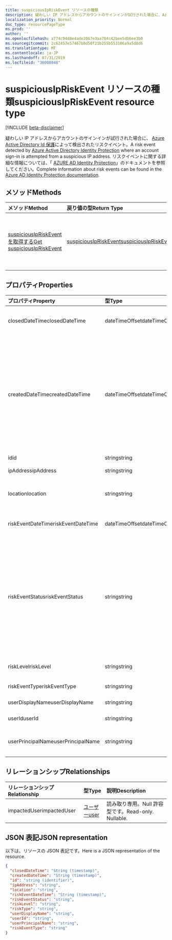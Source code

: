 ```yaml
---
title: suspiciousIpRiskEvent リソースの種類
description: 疑わしい IP アドレスからアカウントのサインインが試行された場合に、Azure Active Directory Id 保護によって検出されたリスクイベント。 リスクイベントに関する詳細な情報については、「Azure AD Identity Protection」のドキュメントを参照してください。
localization_priority: Normal
doc_type: resourcePageType
ms.prod: ''
author: ''
ms.openlocfilehash: a774c94d8e4ade2067e3aa784c42bee5db6ee3b0
ms.sourcegitcommit: 2c62457e57467b8d50f21b255b553106a9a5d8d6
ms.translationtype: MT
ms.contentlocale: ja-JP
ms.lasthandoff: 07/31/2019
ms.locfileid: "36008048"
---
```

# <a name="suspiciousipriskevent-resource-type"></a><span data-ttu-id="1a936-104">suspiciousIpRiskEvent リソースの種類</span><span class="sxs-lookup"><span data-stu-id="1a936-104">suspiciousIpRiskEvent resource type</span></span>

[!INCLUDE [beta-disclaimer](../../includes/beta-disclaimer.md)]

<span data-ttu-id="1a936-105">疑わしい IP アドレスからアカウントのサインインが試行された場合に、 [Azure Active Directory Id 保護](https://azure.microsoft.com/en-us/documentation/articles/active-directory-identityprotection/)によって検出されたリスクイベント。</span><span class="sxs-lookup"><span data-stu-id="1a936-105">A risk event detected by [Azure Active Directory Identity Protection](https://azure.microsoft.com/en-us/documentation/articles/active-directory-identityprotection/) where an account sign-in is attempted from a suspicious IP address.</span></span> <span data-ttu-id="1a936-106">リスクイベントに関する詳細な情報については、「 [AZURE AD Identity Protection](https://azure.microsoft.com/en-us/documentation/articles/active-directory-identityprotection-risk-events-types/)」のドキュメントを参照してください。</span><span class="sxs-lookup"><span data-stu-id="1a936-106">Complete information about risk events can be found in the [Azure AD Identity Protection documentation](https://azure.microsoft.com/en-us/documentation/articles/active-directory-identityprotection-risk-events-types/).</span></span>


## <a name="methods"></a><span data-ttu-id="1a936-107">メソッド</span><span class="sxs-lookup"><span data-stu-id="1a936-107">Methods</span></span>

| <span data-ttu-id="1a936-108">メソッド</span><span class="sxs-lookup"><span data-stu-id="1a936-108">Method</span></span>           | <span data-ttu-id="1a936-109">戻り値の型</span><span class="sxs-lookup"><span data-stu-id="1a936-109">Return Type</span></span>    |<span data-ttu-id="1a936-110">説明</span><span class="sxs-lookup"><span data-stu-id="1a936-110">Description</span></span>|
|:---------------|:--------|:----------|
|[<span data-ttu-id="1a936-111">suspiciousIpRiskEvent を取得する</span><span class="sxs-lookup"><span data-stu-id="1a936-111">Get suspiciousIpRiskEvent</span></span>](../api/suspiciousipriskevent-get.md) | [<span data-ttu-id="1a936-112">suspiciousIpRiskEvent</span><span class="sxs-lookup"><span data-stu-id="1a936-112">suspiciousIpRiskEvent</span></span>](suspiciousipriskevent.md) |<span data-ttu-id="1a936-113">SuspiciousIpRiskEvent オブジェクトのプロパティとリレーションシップを読み取ります。</span><span class="sxs-lookup"><span data-stu-id="1a936-113">Read properties and relationships of suspiciousIpRiskEvent object.</span></span>|

## <a name="properties"></a><span data-ttu-id="1a936-114">プロパティ</span><span class="sxs-lookup"><span data-stu-id="1a936-114">Properties</span></span>
| <span data-ttu-id="1a936-115">プロパティ</span><span class="sxs-lookup"><span data-stu-id="1a936-115">Property</span></span>     | <span data-ttu-id="1a936-116">型</span><span class="sxs-lookup"><span data-stu-id="1a936-116">Type</span></span>   |<span data-ttu-id="1a936-117">説明</span><span class="sxs-lookup"><span data-stu-id="1a936-117">Description</span></span>|
|:---------------|:--------|:----------|
|<span data-ttu-id="1a936-118">closedDateTime</span><span class="sxs-lookup"><span data-stu-id="1a936-118">closedDateTime</span></span>|<span data-ttu-id="1a936-119">dateTimeOffset</span><span class="sxs-lookup"><span data-stu-id="1a936-119">dateTimeOffset</span></span>| <span data-ttu-id="1a936-120">リスクイベントが終了した日付と時刻</span><span class="sxs-lookup"><span data-stu-id="1a936-120">The date and time that the risk event was closed</span></span>|
|<span data-ttu-id="1a936-121">createdDateTime</span><span class="sxs-lookup"><span data-stu-id="1a936-121">createdDateTime</span></span>|<span data-ttu-id="1a936-122">dateTimeOffset</span><span class="sxs-lookup"><span data-stu-id="1a936-122">dateTimeOffset</span></span>| <span data-ttu-id="1a936-123">リスクイベントが作成された日時。</span><span class="sxs-lookup"><span data-stu-id="1a936-123">The date and time that the risk event was created.</span></span> <span data-ttu-id="1a936-124">これは常に、リスクイベント自体の datetime と同じかそれよりも大きくなります。</span><span class="sxs-lookup"><span data-stu-id="1a936-124">This is always greater than or equal to the datetime of the risk event itself.</span></span> <span data-ttu-id="1a936-125">これは、リスクイベントを照会するときにフィルターとして使用する適切なプロパティです。</span><span class="sxs-lookup"><span data-stu-id="1a936-125">This is the correct property to use as a filter when querying risk events.</span></span>|
|<span data-ttu-id="1a936-126">id</span><span class="sxs-lookup"><span data-stu-id="1a936-126">id</span></span>|<span data-ttu-id="1a936-127">string</span><span class="sxs-lookup"><span data-stu-id="1a936-127">string</span></span>| <span data-ttu-id="1a936-128">読み取り専用</span><span class="sxs-lookup"><span data-stu-id="1a936-128">Read-only</span></span>|
|<span data-ttu-id="1a936-129">ipAddress</span><span class="sxs-lookup"><span data-stu-id="1a936-129">ipAddress</span></span>|<span data-ttu-id="1a936-130">string</span><span class="sxs-lookup"><span data-stu-id="1a936-130">string</span></span>| <span data-ttu-id="1a936-131">サインインの IP アドレス</span><span class="sxs-lookup"><span data-stu-id="1a936-131">The IP address of the sign-in</span></span>|
|<span data-ttu-id="1a936-132">location</span><span class="sxs-lookup"><span data-stu-id="1a936-132">location</span></span>|<span data-ttu-id="1a936-133">string</span><span class="sxs-lookup"><span data-stu-id="1a936-133">string</span></span>| <span data-ttu-id="1a936-134">サインインの IP アドレスに関連付けられている場所</span><span class="sxs-lookup"><span data-stu-id="1a936-134">The location attached to the IP address of the sign-in</span></span>|
|<span data-ttu-id="1a936-135">riskEventDateTime</span><span class="sxs-lookup"><span data-stu-id="1a936-135">riskEventDateTime</span></span>|<span data-ttu-id="1a936-136">dateTimeOffset</span><span class="sxs-lookup"><span data-stu-id="1a936-136">dateTimeOffset</span></span>| <span data-ttu-id="1a936-137">リスクイベントが発生した日付と時刻</span><span class="sxs-lookup"><span data-stu-id="1a936-137">The date and time when the risk event occurred</span></span>|
|<span data-ttu-id="1a936-138">riskEventStatus</span><span class="sxs-lookup"><span data-stu-id="1a936-138">riskEventStatus</span></span>|<span data-ttu-id="1a936-139">string</span><span class="sxs-lookup"><span data-stu-id="1a936-139">string</span></span>| <span data-ttu-id="1a936-140">可能な値は、`active`、`remediated`、`dismissedAsFixed`、`dismissedAsFalsePositive`、`dismissedAsIgnore`、`loginBlocked`、`closedMfaAuto`、`closedMultipleReasons` です。</span><span class="sxs-lookup"><span data-stu-id="1a936-140">Possible values are: `active`, `remediated`, `dismissedAsFixed`, `dismissedAsFalsePositive`, `dismissedAsIgnore`, `loginBlocked`, `closedMfaAuto`, `closedMultipleReasons`.</span></span>|
|<span data-ttu-id="1a936-141">riskLevel</span><span class="sxs-lookup"><span data-stu-id="1a936-141">riskLevel</span></span>|<span data-ttu-id="1a936-142">string</span><span class="sxs-lookup"><span data-stu-id="1a936-142">string</span></span>| <span data-ttu-id="1a936-143">使用可能な値: `low`、`medium`、`high`。</span><span class="sxs-lookup"><span data-stu-id="1a936-143">Possible values are: `low`, `medium`, `high`.</span></span>|
|<span data-ttu-id="1a936-144">riskEventType</span><span class="sxs-lookup"><span data-stu-id="1a936-144">riskEventType</span></span>|<span data-ttu-id="1a936-145">string</span><span class="sxs-lookup"><span data-stu-id="1a936-145">string</span></span>| <span data-ttu-id="1a936-146">リスクの種類</span><span class="sxs-lookup"><span data-stu-id="1a936-146">The type of risk</span></span>|
|<span data-ttu-id="1a936-147">userDisplayName</span><span class="sxs-lookup"><span data-stu-id="1a936-147">userDisplayName</span></span>|<span data-ttu-id="1a936-148">string</span><span class="sxs-lookup"><span data-stu-id="1a936-148">string</span></span>| <span data-ttu-id="1a936-149">リスクのあるユーザーの名前</span><span class="sxs-lookup"><span data-stu-id="1a936-149">The name of the user at risk</span></span>|
|<span data-ttu-id="1a936-150">userId</span><span class="sxs-lookup"><span data-stu-id="1a936-150">userId</span></span>|<span data-ttu-id="1a936-151">string</span><span class="sxs-lookup"><span data-stu-id="1a936-151">string</span></span>| <span data-ttu-id="1a936-152">リスクがあるユーザーの id</span><span class="sxs-lookup"><span data-stu-id="1a936-152">The id of the user at risk</span></span>|
|<span data-ttu-id="1a936-153">userPrincipalName</span><span class="sxs-lookup"><span data-stu-id="1a936-153">userPrincipalName</span></span>|<span data-ttu-id="1a936-154">string</span><span class="sxs-lookup"><span data-stu-id="1a936-154">string</span></span>| <span data-ttu-id="1a936-155">リスクがあるユーザーのユーザープリンシパル名</span><span class="sxs-lookup"><span data-stu-id="1a936-155">The user principal name of the user at risk</span></span>|

## <a name="relationships"></a><span data-ttu-id="1a936-156">リレーションシップ</span><span class="sxs-lookup"><span data-stu-id="1a936-156">Relationships</span></span>
| <span data-ttu-id="1a936-157">リレーションシップ</span><span class="sxs-lookup"><span data-stu-id="1a936-157">Relationship</span></span> | <span data-ttu-id="1a936-158">型</span><span class="sxs-lookup"><span data-stu-id="1a936-158">Type</span></span>   |<span data-ttu-id="1a936-159">説明</span><span class="sxs-lookup"><span data-stu-id="1a936-159">Description</span></span>|
|:---------------|:--------|:----------|
|<span data-ttu-id="1a936-160">impactedUser</span><span class="sxs-lookup"><span data-stu-id="1a936-160">impactedUser</span></span>|[<span data-ttu-id="1a936-161">ユーザー</span><span class="sxs-lookup"><span data-stu-id="1a936-161">user</span></span>](user.md)| <span data-ttu-id="1a936-p104">読み取り専用。Null 許容型です。</span><span class="sxs-lookup"><span data-stu-id="1a936-p104">Read-only. Nullable.</span></span>|

## <a name="json-representation"></a><span data-ttu-id="1a936-164">JSON 表記</span><span class="sxs-lookup"><span data-stu-id="1a936-164">JSON representation</span></span>

<span data-ttu-id="1a936-165">以下は、リソースの JSON 表記です。</span><span class="sxs-lookup"><span data-stu-id="1a936-165">Here is a JSON representation of the resource.</span></span>

<!-- {
  "blockType": "resource",
  "optionalProperties": [

  ],
  "keyProperty": "id",
  "@odata.type": "microsoft.graph.suspiciousIpRiskEvent"
}-->

```json
{
  "closedDateTime": "String (timestamp)",
  "createdDateTime": "String (timestamp)",
  "id": "string (identifier)",
  "ipAddress": "string",
  "location": "string",
  "riskEventDateTime": "String (timestamp)",
  "riskEventStatus": "string",
  "riskLevel": "string",
  "riskType": "string",
  "userDisplayName": "string",
  "userId": "string",
  "userPrincipalName": "string",
  "riskEventType": "string"
}

```

<!-- uuid: 8fcb5dbc-d5aa-4681-8e31-b001d5168d79
2015-10-25 14:57:30 UTC -->
<!--
{
  "type": "#page.annotation",
  "description": "suspiciousIpRiskEvent resource",
  "keywords": "",
  "section": "documentation",
  "tocPath": "",
  "suppressions": []
}
-->
